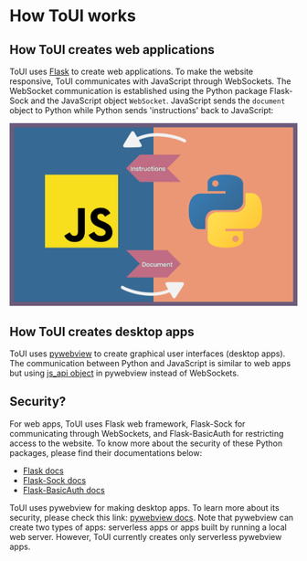 # How ToUI works

## How ToUI creates web applications
ToUI uses [Flask](https://flask.palletsprojects.com/) to create web applications. To make the website responsive, ToUI communicates
with JavaScript through WebSockets. The WebSocket communication is established using the
Python package Flask-Sock and the JavaScript object `WebSocket`. JavaScript sends the
`document` object to Python while Python sends 'instructions' back to JavaScript:

![Python Javascript communication](images/communication.png)

## How ToUI creates desktop apps
ToUI uses [pywebview](https://pywebview.flowrl.com/) to create graphical user interfaces
(desktop apps). The communication between Python and JavaScript is similar to web apps
but using [js_api object](https://pywebview.flowrl.com/examples/js_api.html) in pywebview
instead of WebSockets.

## Security?
For web apps, ToUI uses Flask web framework, Flask-Sock for communicating through WebSockets,
and Flask-BasicAuth for restricting access to the website. To know more about the security of
these Python packages, please find their documentations below:
- [Flask docs](https://flask.palletsprojects.com/)
- [Flask-Sock docs](https://flask-sock.readthedocs.io/en/latest/)
- [Flask-BasicAuth docs](https://flask-basicauth.readthedocs.io/en/latest/)

ToUI uses pywebview for making desktop apps. To learn more about its security, please check
this link: [pywebview docs](https://pywebview.flowrl.com/). Note that pywebview can create 
two types of apps: serverless apps or apps built by running a local web server. However, 
ToUI currently creates only serverless pywebview apps.